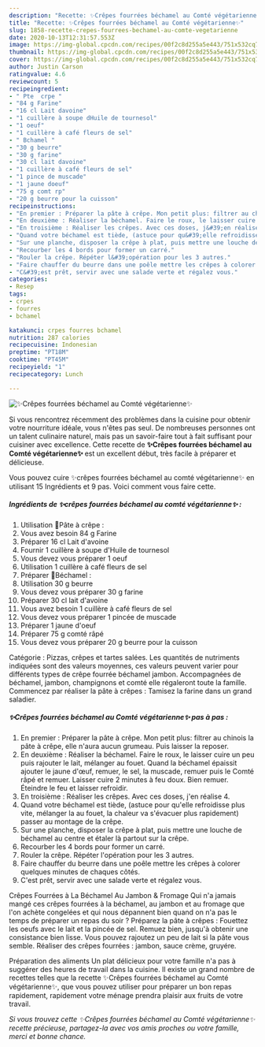 ```yaml
---
description: "Recette: ✨Crêpes fourrées béchamel au Comté végétarienne✨"
title: "Recette: ✨Crêpes fourrées béchamel au Comté végétarienne✨"
slug: 1858-recette-crepes-fourrees-bechamel-au-comte-vegetarienne
date: 2020-10-13T12:31:57.553Z
image: https://img-global.cpcdn.com/recipes/00f2c8d255a5e443/751x532cq70/✨crepes-fourrees-bechamel-au-comte-vegetarienne✨-photo-principale-de-la-recette.jpg
thumbnail: https://img-global.cpcdn.com/recipes/00f2c8d255a5e443/751x532cq70/✨crepes-fourrees-bechamel-au-comte-vegetarienne✨-photo-principale-de-la-recette.jpg
cover: https://img-global.cpcdn.com/recipes/00f2c8d255a5e443/751x532cq70/✨crepes-fourrees-bechamel-au-comte-vegetarienne✨-photo-principale-de-la-recette.jpg
author: Justin Carson
ratingvalue: 4.6
reviewcount: 5
recipeingredient:
- " Pte  crpe "
- "84 g Farine"
- "16 cl Lait davoine"
- "1 cuillère à soupe dHuile de tournesol"
- "1 oeuf"
- "1 cuillère à café fleurs de sel"
- " Bchamel "
- "30 g beurre"
- "30 g farine"
- "30 cl lait davoine"
- "1 cuillère à café fleurs de sel"
- "1 pince de muscade"
- "1 jaune doeuf"
- "75 g comt rp"
- "20 g beurre pour la cuisson"
recipeinstructions:
- "En premier : Préparer la pâte à crêpe. Mon petit plus: filtrer au chinois la pâte à crêpe, elle n&#39;aura aucun grumeau. Puis laisser la reposer."
- "En deuxième : Réaliser la béchamel. Faire le roux, le laisser cuire un peu puis rajouter le lait, mélanger au fouet. Quand la béchamel épaissit ajouter le jaune d&#39;œuf, remuer, le sel, la muscade, remuer puis le Comté râpé et remuer. Laisser cuire 2 minutes à feu doux. Bien remuer. Éteindre le feu et laisser refroidir."
- "En troisième : Réaliser les crêpes. Avec ces doses, j&#39;en réalise 4."
- "Quand votre béchamel est tiède, (astuce pour qu&#39;elle refroidisse plus vite, mélanger la au fouet, la chaleur va s&#39;évacuer plus rapidement) passer au montage de la crêpe."
- "Sur une planche, disposer la crêpe à plat, puis mettre une louche de béchamel au centre et étaler là partout sur la crêpe."
- "Recourber les 4 bords pour former un carré."
- "Rouler la crêpe. Répéter l&#39;opération pour les 3 autres."
- "Faire chauffer du beurre dans une poêle mettre les crêpes à colorer quelques minutes de chaques côtés."
- "C&#39;est prêt, servir avec une salade verte et régalez vous."
categories:
- Resep
tags:
- crpes
- fourres
- bchamel

katakunci: crpes fourres bchamel 
nutrition: 287 calories
recipecuisine: Indonesian
preptime: "PT18M"
cooktime: "PT45M"
recipeyield: "1"
recipecategory: Lunch

---
```



![✨Crêpes fourrées béchamel au Comté végétarienne✨](https://img-global.cpcdn.com/recipes/00f2c8d255a5e443/751x532cq70/✨crepes-fourrees-bechamel-au-comte-vegetarienne✨-photo-principale-de-la-recette.jpg)

Si vous rencontrez récemment des problèmes dans la cuisine pour obtenir votre nourriture idéale, vous n'êtes pas seul. De nombreuses personnes ont un talent culinaire naturel, mais pas un savoir-faire tout à fait suffisant pour cuisiner avec excellence. Cette recette de <strong> ✨Crêpes fourrées béchamel au Comté végétarienne✨ </strong> est un excellent début, très facile à préparer et délicieuse.

<!--inarticleads1-->

Vous pouvez cuire ✨crêpes fourrées béchamel au comté végétarienne✨ en utilisant 15 Ingrédients et 9 pas. Voici comment vous faire cette.

##### Ingrédients de ✨crêpes fourrées béchamel au comté végétarienne✨ :

1. Utilisation  🥞Pâte à crêpe :
1. Vous avez besoin 84 g Farine
1. Préparer 16 cl Lait d&#39;avoine
1. Fournir 1 cuillère à soupe d&#39;Huile de tournesol
1. Vous devez vous préparer 1 oeuf
1. Utilisation 1 cuillère à café fleurs de sel
1. Préparer  🍴Béchamel :
1. Utilisation 30 g beurre
1. Vous devez vous préparer 30 g farine
1. Préparer 30 cl lait d&#39;avoine
1. Vous avez besoin 1 cuillère à café fleurs de sel
1. Vous devez vous préparer 1 pincée de muscade
1. Préparer 1 jaune d&#39;oeuf
1. Préparer 75 g comté râpé
1. Vous devez vous préparer 20 g beurre pour la cuisson


Catégorie : Pizzas, crêpes et tartes salées. Les quantités de nutriments indiquées sont des valeurs moyennes, ces valeurs peuvent varier pour différents types de crêpe fourrée béchamel jambon. Accompagnées de béchamel, jambon, champignons et comté elle régaleront toute la famille. Commencez par réaliser la pâte à crêpes : Tamisez la farine dans un grand saladier. 

<!--inarticleads2-->

##### ✨Crêpes fourrées béchamel au Comté végétarienne✨ pas à pas :

1. En premier : Préparer la pâte à crêpe. Mon petit plus: filtrer au chinois la pâte à crêpe, elle n&#39;aura aucun grumeau. Puis laisser la reposer.
1. En deuxième : Réaliser la béchamel. Faire le roux, le laisser cuire un peu puis rajouter le lait, mélanger au fouet. Quand la béchamel épaissit ajouter le jaune d&#39;œuf, remuer, le sel, la muscade, remuer puis le Comté râpé et remuer. Laisser cuire 2 minutes à feu doux. Bien remuer. Éteindre le feu et laisser refroidir.
1. En troisième : Réaliser les crêpes. Avec ces doses, j&#39;en réalise 4.
1. Quand votre béchamel est tiède, (astuce pour qu&#39;elle refroidisse plus vite, mélanger la au fouet, la chaleur va s&#39;évacuer plus rapidement) passer au montage de la crêpe.
1. Sur une planche, disposer la crêpe à plat, puis mettre une louche de béchamel au centre et étaler là partout sur la crêpe.
1. Recourber les 4 bords pour former un carré.
1. Rouler la crêpe. Répéter l&#39;opération pour les 3 autres.
1. Faire chauffer du beurre dans une poêle mettre les crêpes à colorer quelques minutes de chaques côtés.
1. C&#39;est prêt, servir avec une salade verte et régalez vous.


Crêpes Fourrées à La Béchamel Au Jambon &amp; Fromage Qui n&#39;a jamais mangé ces crêpes fourrées à la béchamel, au jambon et au fromage que l&#39;on achète congelées et qui nous dépannent bien quand on n&#39;a pas le temps de préparer un repas du soir ? Préparez la pâte à crêpes : Fouettez les oeufs avec le lait et la pincée de sel. Remuez bien, jusqu&#39;à obtenir une consistance bien lisse. Vous pouvez rajoutez un peu de lait si la pâte vous semble. Réaliser des crêpes fourrées : jambon, sauce crème, gruyére. 

<!--inarticleads1-->

<p>
Préparation des aliments Un plat délicieux pour votre famille n'a pas à suggérer des heures de travail dans la cuisine. Il existe un grand nombre de recettes telles que la recette ✨Crêpes fourrées béchamel au Comté végétarienne✨, que vous pouvez utiliser pour préparer un bon repas rapidement, rapidement votre ménage prendra plaisir aux fruits de votre travail.
</p>

<p>
<i>Si vous trouvez cette ✨Crêpes fourrées béchamel au Comté végétarienne✨ recette précieuse, partagez-la avec vos amis proches ou votre famille, merci et bonne chance.</i>
</p>
